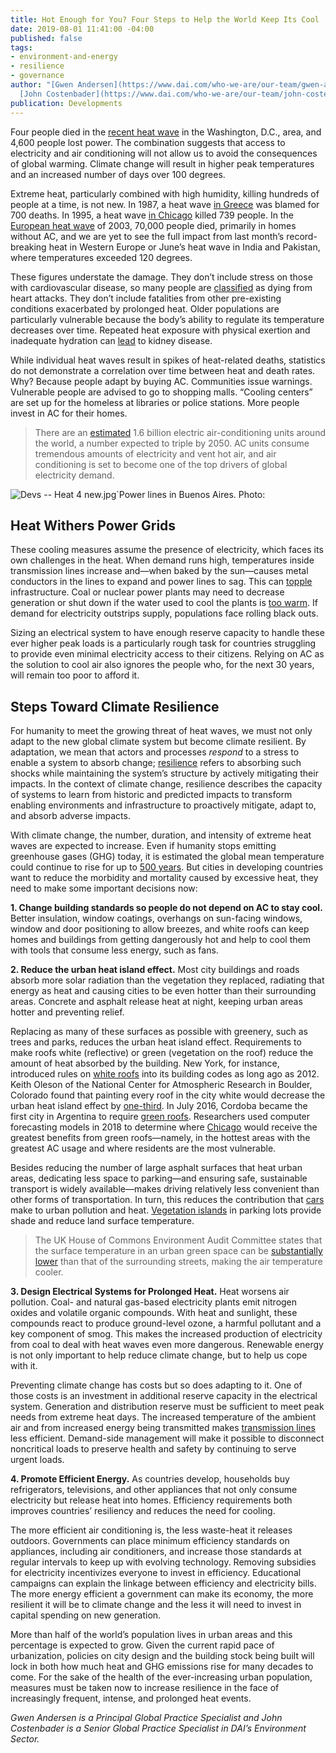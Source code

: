```yaml
---
title: Hot Enough for You? Four Steps to Help the World Keep Its Cool
date: 2019-08-01 11:41:00 -04:00
published: false
tags:
- environment-and-energy
- resilience
- governance
author: "[Gwen Andersen](https://www.dai.com/who-we-are/our-team/gwen-andersen) and
  [John Costenbader](https://www.dai.com/who-we-are/our-team/john-costenbader)"
publication: Developments
---
```


Four people died in the [recent heat wave](https://www.cbsnews.com/live-news/heat-wave-2019-extreme-heat-advisory-warning-deaths-latest-weather-forecast-us-nyc-2019-07-20/) in the Washington, D.C., area, and 4,600 people lost power. The combination suggests that access to electricity and air conditioning will not allow us to avoid the consequences of global warming. Climate change will result in higher peak temperatures and an increased number of days over 100 degrees.




Extreme heat, particularly combined with high humidity, killing hundreds of people at a time, is not new. In 1987, a heat wave [in Greece](https://www.latimes.com/archives/la-xpm-1987-07-27-mn-3971-story.html) was blamed for 700 deaths. In 1995, a heat wave [in Chicago](https://www.citylab.com/environment/2019/06/extreme-heat-wave-data-deaths-health-risks-climate-change/590941/) killed 739 people. In the [European heat wave](https://www.nationalgeographic.com/environment/2019/06/europe-has-had-five-500-year-summers-in-15-years/) of 2003, 70,000 people died, primarily in homes without AC, and we are yet to see the full impact from last month’s record-breaking heat in Western Europe or June’s heat wave in India and Pakistan, where temperatures exceeded 120 degrees.  

These figures understate the damage. They don’t include stress on those with cardiovascular disease, so many people are [classified](https://www.eurekalert.org/pub_releases/2018-03/acoc-hao022718.php?utm_source=Climate+News+Network&utm_campaign=c7c5130976-) as dying from heart attacks. They don’t include fatalities from other pre-existing conditions exacerbated by prolonged heat. Older populations are particularly vulnerable because the body’s ability to regulate its temperature decreases over time. Repeated heat exposure with physical exertion and inadequate hydration can [lead](https://www.ncbi.nlm.nih.gov/pmc/articles/PMC4974898/) to kidney disease.

While individual heat waves result in spikes of heat-related deaths, statistics do not demonstrate a correlation over time between heat and death rates. Why? Because people adapt by buying AC. Communities issue warnings. Vulnerable people are advised to go to shopping malls. “Cooling centers” are set up for the homeless at libraries or police stations. More people invest in AC for their homes.

> There are an [estimated](https://edition.cnn.com/2019/07/26/europe/ac-climate-crisis-heat-waves-intl/index.html) 1.6 billion electric air-conditioning units around the world, a number expected to triple by 2050. AC units consume tremendous amounts of electricity and vent hot air, and air conditioning is set to become one of the top drivers of global electricity demand.

![Devs -- Heat 4 new.jpg](/uploads/Devs%20--%20Heat%204%20new.jpg)`Power lines in Buenos Aires. Photo:  

## Heat Withers Power Grids

These cooling measures assume the presence of electricity, which faces its own challenges in the heat. When demand runs high, temperatures inside transmission lines increase and—when baked by the sun—causes metal conductors in the lines to expand and power lines to sag. This can [topple](https://www.eenews.net/stories/1060771407) infrastructure. Coal or nuclear power plants may need to decrease generation or shut down if the water used to cool the plants is [too warm](https://www.eenews.net/stories/1060771407). If demand for electricity outstrips supply, populations face rolling black outs.

Sizing an electrical system to have enough reserve capacity to handle these ever higher peak loads is a particularly rough task for countries struggling to provide even minimal electricity access to their citizens. Relying on AC as the solution to cool air also ignores the people who, for the next 30 years, will remain too poor to afford it.

## Steps Toward Climate Resilience 

For humanity to meet the growing threat of heat waves, we must not only adapt to the new global climate system but become climate resilient. By adaptation, we mean that actors and processes *respond* to a stress to enable a system to absorb change; [resilience](http://michaelschoon.files.wordpress.com/2011/05/historical_critique-of-resilience-working-paper.pdf) refers to absorbing such shocks while maintaining the system’s structure by actively mitigating their impacts. In the context of climate change, resilience describes the capacity of systems to learn from historic and predicted impacts to transform enabling environments and infrastructure to proactively mitigate, adapt to, and absorb adverse impacts.

With climate change, the number, duration, and intensity of extreme heat waves are expected to increase. Even if humanity stops emitting greenhouse gases (GHG) today, it is estimated the global mean temperature could continue to rise for up to [500 years](https://www.princeton.edu/news/2013/11/24/even-if-emissions-stop-carbon-dioxide-could-warm-earth-centuries). But cities in developing countries want to reduce the morbidity and mortality caused by excessive heat, they need to make some important decisions now:

**1. Change building standards so people do not depend on AC to stay cool.** Better insulation, window coatings, overhangs on sun-facing windows, window and door positioning to allow breezes, and white roofs can keep homes and buildings from getting dangerously hot and help to cool them with tools that consume less energy, such as fans.  

**2. Reduce the urban heat island effect.** Most city buildings and roads absorb more solar radiation than the vegetation they replaced, radiating that energy as heat and causing cities to be even hotter than their surrounding areas. Concrete and asphalt release heat at night, keeping urban areas hotter and preventing relief.

Replacing as many of these surfaces as possible with greenery, such as trees and parks, reduces the urban heat island effect. Requirements to make roofs white (reflective) or green (vegetation on the roof) reduce the amount of heat absorbed by the building. New York, for instance, introduced rules on [white roofs](https://e360.yale.edu/features/urban-heat-can-white-roofs-help-cool-the-worlds-warming-cities) into its building codes as long ago as 2012. Keith Oleson of the National Center for Atmospheric Research in Boulder, Colorado found that painting every roof in the city white would decrease the urban heat island effect by [one-third](https://e360.yale.edu/features/urban-heat-can-white-roofs-help-cool-the-worlds-warming-cities). In July 2016, Cordoba became the first city in Argentina to require [green roofs](https://news.nationalgeographic.com/2016/10/san-francisco-green-roof-law/). Researchers used computer forecasting models in 2018 to determine where [Chicago](https://iopscience.iop.org/article/10.1088/1748-9326/aad93c) would receive the greatest benefits from green roofs—namely, in the hottest areas with the greatest AC usage and where residents are the most vulnerable.

Besides reducing the number of large asphalt surfaces that heat urban areas, dedicating less space to parking—and ensuring safe, sustainable transport is widely available—makes driving relatively less convenient than other forms of transportation. In turn, this reduces the contribution that [cars](https://waset.org/publications/10002199/impact-of-the-transport-on-the-urban-heat-island) make to urban pollution and heat. [Vegetation islands](https://www.researchgate.net/publication/229362808_Evaluating_the_potential_for_urban_heat-island_mitigation_by_greening_parking_lots) in parking lots provide shade and reduce land surface temperature. 

> The UK House of Commons Environment Audit Committee states that the surface temperature in an urban green space can be [substantially lower](https://edition.cnn.com/2019/07/26/europe/ac-climate-crisis-heat-waves-intl/index.html) than that of the surrounding streets, making the air temperature cooler.  

**3. Design Electrical Systems for Prolonged Heat.** Heat worsens air pollution. Coal- and natural gas-based electricity plants emit nitrogen oxides and volatile organic compounds. With heat and sunlight, these compounds react to produce ground-level ozone, a harmful pollutant and a key component of smog. This makes the increased production of electricity from coal to deal with heat waves even more dangerous. Renewable energy is not only important to help reduce climate change, but to help us cope with it.

Preventing climate change has costs but so does adapting to it. One of those costs is an investment in additional reserve capacity in the electrical system. Generation and distribution reserve must be sufficient to meet peak needs from extreme heat days. The increased temperature of the ambient air and from increased energy being transmitted makes [transmission lines](https://www.eenews.net/stories/1060771407) less efficient. Demand-side management will make it possible to disconnect noncritical loads to preserve health and safety by continuing to serve urgent loads.
 
**4. Promote Efficient Energy.** As countries develop, households buy refrigerators, televisions, and other appliances that not only consume electricity but release heat into homes. Efficiency requirements both improves countries’ resiliency and reduces the need for cooling.

The more efficient air conditioning is, the less waste-heat it releases outdoors. Governments can place minimum efficiency standards on appliances, including air conditioners, and increase those standards at regular intervals to keep up with evolving technology. Removing subsidies for electricity incentivizes everyone to invest in efficiency. Educational campaigns can explain the linkage between efficiency and electricity bills. The more energy efficient a government can make its economy, the more resilient it will be to climate change and the less it will need to invest in capital spending on new generation.

More than half of the world’s population lives in urban areas and this percentage is expected to grow. Given the current rapid pace of urbanization, policies on city design and the building stock being built will lock in both how much heat and GHG emissions rise for many decades to come. For the sake of the health of the ever-increasing urban population, measures must be taken now to increase resilience in the face of increasingly frequent, intense, and prolonged heat events.

*Gwen Andersen is a Principal Global Practice Specialist and John Costenbader is a Senior Global Practice Specialist in DAI’s Environment Sector.*